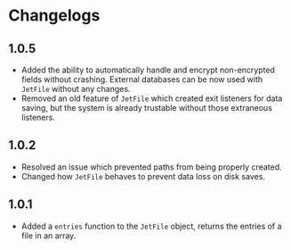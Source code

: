 # Changelogs

## 1.0.5
- Added the ability to automatically handle and encrypt non-encrypted fields without crashing. External databases can be now used with `JetFile` without any changes.
- Removed an old feature of `JetFile` which created exit listeners for data saving, but the system is already trustable without those extraneous listeners.
## 1.0.2
- Resolved an issue which prevented paths from being properly created.
- Changed how `JetFile` behaves to prevent data loss on disk saves.
## 1.0.1
- Added a `entries` function to the `JetFile` object, returns the entries of a file in an array.